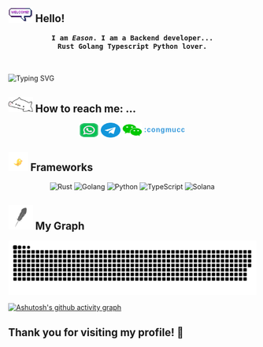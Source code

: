 ## <img src="https://raw.githubusercontent.com/congmucc/congmucc/main/resources/gif/welcomeglitch.gif" width="50px" /> Hello!

<p align="center">
  <strong>
    <samp>
      I am <em>Eason</em>. I am a Backend developer... 
      <br/> Rust Golang Typescript Python lover.
    </samp>
  </strong>
  <br/>
  <br/>
  <br/>
</p>


![Typing SVG](https://readme-typing-svg.demolab.com/?lines=In+continuous+learning···)

## <img src="https://raw.githubusercontent.com/congmucc/congmucc/main/resources/gif/bongocat.gif" width="50px" /> How to reach me: ...

<p align="center">
<a href="https://wa.me/8617630721764" target="blank"><img align="center" src="https://raw.githubusercontent.com/congmucc/congmucc/main/resources/images/whatsapp.svg" alt="" height="30" width="40" /></a>
<a href="https://t.me/congmucc" target="blank"><img align="center" src="https://raw.githubusercontent.com/congmucc/congmucc/main/resources/images/telegram.svg" alt="" height="30" width="40" /></a>
<a href="congmucc"><img align="center" src="https://raw.githubusercontent.com/congmucc/congmucc/main/resources/images/wechat.svg" alt="" height="30" width="40" /></a>
  <samp style="font-weight: bold; color: #3498db; font-family: 'Arial', sans-serif; letter-spacing: 1px;">
    :congmucc
  </samp>
</p>




## <img src="https://raw.githubusercontent.com/congmucc/congmucc/main/resources/gif/flying-bird.gif" width="40px" /> Frameworks


<div align="center">
  <img src="https://img.shields.io/badge/-Rust-000000?style=flat&logo=rust&logoColor=white&labelColor=DEA584" alt="Rust" />
  <img src="https://img.shields.io/badge/-Golang-00ADD8?style=flat&logo=go&logoColor=white&labelColor=29BEB0" alt="Golang" />
  <img src="https://img.shields.io/badge/-Python-3776AB?style=flat&logo=python&logoColor=white&labelColor=306998" alt="Python" />
  <img src="https://img.shields.io/badge/-TypeScript-3178C6?style=flat&logo=typescript&logoColor=white&labelColor=007ACC" alt="TypeScript" />
  <img src="https://img.shields.io/badge/-Solana-3A0CA3?style=flat&logo=solana&logoColor=white&labelColor=9945FF" alt="Solana" />
</div>



## <img src="https://raw.githubusercontent.com/congmucc/congmucc/main/resources/gif/feather.gif" width="50px" /> My Graph
<picture>
  <source media="(prefers-color-scheme: dark)" srcset="https://raw.githubusercontent.com/congmucc/congmucc/output/github-contribution-grid-snake-dark.svg">
  <source media="(prefers-color-scheme: light)" srcset="https://raw.githubusercontent.com/congmucc/congmucc/output/github-contribution-grid-snake.svg">
  <img alt="github contribution grid snake animation" src="https://raw.githubusercontent.com/congmucc/congmucc/output/github-contribution-grid-snake.svg">
</picture>

[![Ashutosh's github activity graph](https://github-readme-activity-graph.vercel.app/graph?username=congmucc&theme=dracula)](https://github.com/ashutosh00710/github-readme-activity-graph)


## Thank you for visiting my profile! 🚀

